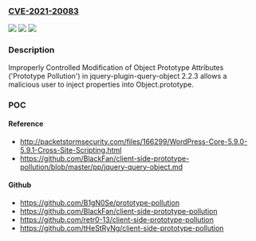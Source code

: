 ### [CVE-2021-20083](https://cve.mitre.org/cgi-bin/cvename.cgi?name=CVE-2021-20083)
![](https://img.shields.io/static/v1?label=Product&message=jquery-plugin-query-object&color=blue)
![](https://img.shields.io/static/v1?label=Version&message=n%2Fa&color=blue)
![](https://img.shields.io/static/v1?label=Vulnerability&message=Prototype%20Pollution&color=brighgreen)

### Description

Improperly Controlled Modification of Object Prototype Attributes ('Prototype Pollution') in jquery-plugin-query-object 2.2.3 allows a malicious user to inject properties into Object.prototype.

### POC

#### Reference
- http://packetstormsecurity.com/files/166299/WordPress-Core-5.9.0-5.9.1-Cross-Site-Scripting.html
- https://github.com/BlackFan/client-side-prototype-pollution/blob/master/pp/jquery-query-object.md

#### Github
- https://github.com/B1gN0Se/prototype-pollution
- https://github.com/BlackFan/client-side-prototype-pollution
- https://github.com/retr0-13/client-side-prototype-pollution
- https://github.com/tHeStRyNg/client-side-prototype-pollution

